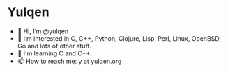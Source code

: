 # Yulqen

- 👋 Hi, I’m @yulqen
- 👀 I’m interested in C, C++, Python, Clojure, Lisp, Perl, Linux, OpenBSD, Go and lots of other stuff.
- 🌱 I'm learning C and C++.
- 📫 How to reach me: y at yulqen.org

